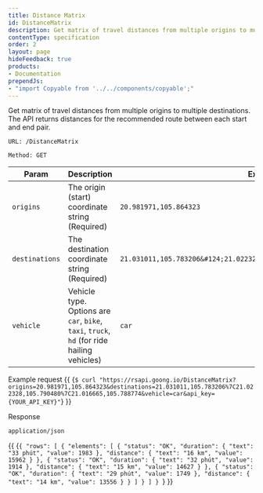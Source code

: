 ```yaml
---
title: Distance Matrix
id: DistanceMatrix
description: Get matrix of travel distances from multiple origins to multiple destinations. 
contentType: specification
order: 2
layout: page
hideFeedback: true
products:
- Documentation
prependJs:
- "import Copyable from '../../components/copyable';"
---
```

Get matrix of travel distances from multiple origins to multiple destinations. The API returns distances for the recommended route between each start and end pair.   
  
`URL: /DistanceMatrix`

`Method: GET`

| Param          | Description                                                                                | Example                                                                    |
|----------------|--------------------------------------------------------------------------------------------|----------------------------------------------------------------------------|
| `origins`      | The origin (start) coordinate string (Required)                                            | `20.981971,105.864323`                                                     |
| `destinations` | The destination coordinate string (Required)                                               | `21.031011,105.783206&#124;21.022328,105.790480&#124;21.016665,105.788774` |
| `vehicle`      | Vehicle type. Options are `car`, `bike`, `taxi`, `truck`, `hd` (for ride hailing vehicles) | `car`                                                                      |

Example request
{{
    <Copyable lang="javascript">
      {`$ curl "https://rsapi.goong.io/DistanceMatrix?origins=20.981971,105.864323&destinations=21.031011,105.783206%7C21.022328,105.790480%7C21.016665,105.788774&vehicle=car&api_key={YOUR_API_KEY}"`}
    </Copyable>
}}

Response

`application/json`

{{
    <Copyable lang="javascript">{`
{
  "rows": [
    {
      "elements": [
        {
          "status": "OK",
          "duration": {
            "text": "33 phút",
            "value": 1983
          },
          "distance": {
            "text": "16 km",
            "value": 15962
          }
        },
        {
          "status": "OK",
          "duration": {
            "text": "32 phút",
            "value": 1914
          },
          "distance": {
            "text": "15 km",
            "value": 14627
          }
        },
        {
          "status": "OK",
          "duration": {
            "text": "29 phút",
            "value": 1749
          },
          "distance": {
            "text": "14 km",
            "value": 13556
          }
        }
      ]
    }
  ]
} 
    `}</Copyable>
}}
